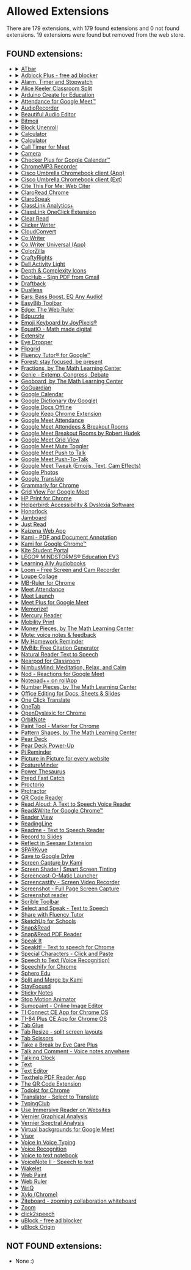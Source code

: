 # Allowed Extensions
There are 179 extensions, with 179 found extensions and 0 not found extensions. 19 extensions were found but removed from the web store.

## FOUND extensions:

- <details>
  <summary><a target="_blank" rel="noopener noreferrer" href="https://chrome.google.com/webstore/detail/atbar/lihjlachbdicbhpalgegcgknkbmjhicl">ATbar</a></summary>

  Accessibility toolbar
  </details>

- <details>
  <summary><a target="_blank" rel="noopener noreferrer" href="https://chrome.google.com/webstore/detail/adblock-plus-free-ad-bloc/cfhdojbkjhnklbpkdaibdccddilifddb">Adblock Plus - free ad blocker</a></summary>

  Block YouTube™ ads, pop-ups & fight malware!
  </details>

- <details>
  <summary><a target="_blank" rel="noopener noreferrer" href="https://chrome.google.com/webstore/detail/alarm-timer-and-stopwatch/jgpddkifkljmnfahlaofmjdeempjbpke">Alarm, Timer and Stopwatch</a></summary>

  A powerful alarm extension that supports multiple timers and stopwatches with five to ten-minute snooze.
  </details>

- <details>
  <summary><a target="_blank" rel="noopener noreferrer" href="https://chrome.google.com/webstore/detail/alice-keeler-classroom-sp/ifkgpacemihiplnocjocpgmoiefcojik">Alice Keeler Classroom Split</a></summary>

  Have your students install this extension to allow students to have their Google Classroom directions side by side with their work
  </details>

- <details>
  <summary><a target="_blank" rel="noopener noreferrer" href="https://chrome.google.com/webstore/detail/arduino-create-for-educat/elmgohdonjdampbcgefphnlchgocpaij">Arduino Create for Education</a></summary>

  Arduino Create Chrome app.
  </details>

- <details>
  <summary><a target="_blank" rel="noopener noreferrer" href="https://chrome.google.com/webstore/detail/attendance-for-google-mee/fdnipcdebaagjpicpbkildmcefflobhn">Attendance for Google Meet™</a></summary>

  Simple way to take attendance on Google Meet™
  </details>

- <details>
  <summary><a target="_blank" rel="noopener noreferrer" href="https://chrome.google.com/webstore/detail/audiorecorder/enhfkjkjfhhdibpgjmiamdcdgmcjpplk">AudioRecorder</a></summary>

  Record audio, and then save as a wav file. This is an (almost) exact replica of AudioRecorder: http://webaudiodemos.appspot.com/.
  </details>

- <details>
  <summary><a target="_blank" rel="noopener noreferrer" href="https://chrome.google.com/webstore/detail/beautiful-audio-editor/okiblndpcefmebnkjnjfplijnelbcjmm">Beautiful Audio Editor</a></summary>

  The in-browser, multi-track audio editor for Desktop and mobile. Make podcasts, mixes, and more.
  </details>

- <details>
  <summary><a target="_blank" rel="noopener noreferrer" href="https://chrome.google.com/webstore/detail/bitmoji/bfgdeiadkckfbkeigkoncpdieiiefpig">Bitmoji</a></summary>

  Use Bitmoji anywhere on web!
  </details>

- <details>
  <summary><a target="_blank" rel="noopener noreferrer" href="https://chrome.google.com/webstore/detail/block-unenroll/bgopeekkgpfombjklfdiakchdnhjafij">Block Unenroll</a></summary>

  Block Unenrolling from Google Classroom
  </details>

- <details>
  <summary><a target="_blank" rel="noopener noreferrer" href="https://chrome.google.com/webstore/detail/calculator/hcpbdjanfepobbkbnhmalalmfdmikmbe">Calculator</a></summary>

  A simple calculator that remembers your last calculation. You can close it at any time and reopen it without losing your work.
  </details>

- <details>
  <summary><a target="_blank" rel="noopener noreferrer" href="https://chrome.google.com/webstore/detail/calculator/joodangkbfjnajiiifokapkpmhfnpleo">Calculator</a></summary>

  A calculator with 29-functions for basic arithmetic, algebra, trigonometry and discrete math.…
  </details>

- <details>
  <summary><a target="_blank" rel="noopener noreferrer" href="https://chrome.google.com/webstore/detail/call-timer-for-meet/pappcjmimkmjekiaiedkhfogpclanicb">Call Timer for Meet</a></summary>

  This extension add a timer in your Meet calls.
  </details>

- <details>
  <summary><a target="_blank" rel="noopener noreferrer" href="https://chrome.google.com/webstore/detail/camera/hfhhnacclhffhdffklopdkcgdhifgngh">Camera</a></summary>

  Take photos and record videos with your camera.
  </details>

- <details>
  <summary><a target="_blank" rel="noopener noreferrer" href="https://chrome.google.com/webstore/detail/checker-plus-for-google-c/hkhggnncdpfibdhinjiegagmopldibha">Checker Plus for Google Calendar™</a></summary>

  See your next events, get meeting notifications and snooze events without opening the Google Calendar page!
  </details>

- <details>
  <summary><a target="_blank" rel="noopener noreferrer" href="https://chrome.google.com/webstore/detail/chromemp3-recorder/iipifbplbkfglpemmbhmaijjlknkaiih">ChromeMP3 Recorder</a></summary>

  A free voice recording app that dramatically simplifies the task of recording spoken responses in language instruction and testing.
  </details>

- <details>
  <summary><a target="_blank" rel="noopener noreferrer" href="https://chrome.google.com/webstore/detail/cisco-umbrella-chromebook/cpnjigmgeapagmdimmoenaghmhilodfg">Cisco Umbrella Chromebook client (App)</a></summary>

  Cisco Umbrella Chromebook client protects users by blocking malicious requests and helps admins to filter in-appropriate domains.
  </details>

- <details>
  <summary><a target="_blank" rel="noopener noreferrer" href="https://chrome.google.com/webstore/detail/cisco-umbrella-chromebook/jcdhmojfecjfmbdpchihbeilohgnbdci">Cisco Umbrella Chromebook client (Ext)</a></summary>

  Cisco Umbrella Chromebook client protects users by blocking malicious requests and helps admins to filter in-appropriate domains.
  </details>

- <details>
  <summary><a target="_blank" rel="noopener noreferrer" href="https://chrome.google.com/webstore/detail/cite-this-for-me-web-cite/nnnmhgkokpalnmbeighfomegjfkklkle">Cite This For Me: Web Citer</a></summary>

  Automatically create website citations in the APA, MLA, Chicago, or Harvard referencing styles at the click of a button.
  </details>

- <details>
  <summary><a target="_blank" rel="noopener noreferrer" href="https://chrome.google.com/webstore/detail/claroread-chrome/ifgehbglgmidafhhdcopacejknmcmhcd">ClaroRead Chrome</a></summary>

  Speaks aloud text in web pages
  </details>

- <details>
  <summary><a target="_blank" rel="noopener noreferrer" href="https://chrome.google.com/webstore/detail/clarospeak/fblbeibikalffoohjpiojmpmmndpkeii">ClaroSpeak</a></summary>

  A simple text-to-speech reader with editing, proofing, speaking dictionary, color changing and word prediction.
  </details>

- <details>
  <summary><a target="_blank" rel="noopener noreferrer" href="https://chrome.google.com/webstore/detail/classlink-analytics+/ihidolefpgnimlmgfljonacidpkmbhcl">ClassLink Analytics+</a></summary>

  Collects usage data from school-managed devices or accounts for district administrative analytics.
  </details>

- <details>
  <summary><a target="_blank" rel="noopener noreferrer" href="https://chrome.google.com/webstore/detail/classlink-oneclick-extens/jgfbgkjjlonelmpenhpfeeljjlcgnkpe">ClassLink OneClick Extension</a></summary>

  ClassLink OneClick Extension
  </details>

- <details>
  <summary><a target="_blank" rel="noopener noreferrer" href="https://chrome.google.com/webstore/detail/clear-read/kpipjgdapccmpkgipfikeajoopjbcgam">Clear Read</a></summary>

  Immersive reading mode
  </details>

- <details>
  <summary><a target="_blank" rel="noopener noreferrer" href="https://chrome.google.com/webstore/detail/clicker-writer/egafnampmliponcnbihdbmdblmfgfhac">Clicker Writer</a></summary>

  Develop students’ writing skills and build struggling writers’ confidence with Clicker Writer - the writing tool that provides…
  </details>

- <details>
  <summary><a target="_blank" rel="noopener noreferrer" href="https://chrome.google.com/webstore/detail/cloudconvert/hfpmbfgodkfcebpgheiedaddoikmljkk">CloudConvert</a></summary>

  convert anything to anything
  </details>

- <details>
  <summary><a target="_blank" rel="noopener noreferrer" href="https://chrome.google.com/webstore/detail/cowriter/ifajfiofeifbbhbionejdliodenmecna">Co:Writer</a></summary>

  Word prediction that is grammar smart and inventive spelling aware. Speech recognition allows you to speak it, and we'll write it.
  </details>

- <details>
  <summary><a target="_blank" rel="noopener noreferrer" href="https://chrome.google.com/webstore/detail/cowriter-universal-app/lahlmdogjpblkonckkgbljegkiijjbag">Co:Writer Universal (App)</a></summary>

  Word prediction that is grammar smart and inventive spelling aware. Speech recognition allows you to speak it, and we'll write it.
  </details>

- <details>
  <summary><a target="_blank" rel="noopener noreferrer" href="https://chrome.google.com/webstore/detail/colorzilla/bhlhnicpbhignbdhedgjhgdocnmhomnp">ColorZilla</a></summary>

  Advanced Eyedropper, Color Picker, Gradient Generator and other colorful goodies
  </details>

- <details>
  <summary><a target="_blank" rel="noopener noreferrer" href="https://chrome.google.com/webstore/detail/craftyrights/nlbijchkgbnfcjliaplbphhehaalgild">CraftyRights</a></summary>

  Forces all Google Image searches to be for images free of copyright restrictions
  </details>

- <details>
  <summary><a target="_blank" rel="noopener noreferrer" href="https://chrome.google.com/webstore/detail/dell-activity-light/klhphccnhmdlnljpdljjhehlmplnmini">Dell Activity Light</a></summary>

  control the LED light on Dell chromebook
  </details>

- <details>
  <summary><a target="_blank" rel="noopener noreferrer" href="https://chrome.google.com/webstore/detail/depth-complexity-icons/ddceffbchnkibcdnbpfjollegnegcjlj">Depth & Complexity Icons</a></summary>

  Quick launch Depth & Complexity Icons
  </details>

- <details>
  <summary><a target="_blank" rel="noopener noreferrer" href="https://www.crx4chrome.com/extensions/mjgcgnfikekladnkhnimljcalfibijha">DocHub - Sign PDF from Gmail</a></summary>

  Sign and edit PDF documents
  </details>

- <details>
  <summary><a target="_blank" rel="noopener noreferrer" href="https://chrome.google.com/webstore/detail/draftback/nnajoiemfpldioamchanognpjmocgkbg">Draftback</a></summary>

  The archaeology of great writing
  </details>

- <details>
  <summary><a target="_blank" rel="noopener noreferrer" href="https://chrome.google.com/webstore/detail/dualless/bgdpkilkheacbboffppjgceiplijhfpd">Dualless</a></summary>

  Dualless - For those who don't have dual monitor.
  </details>

- <details>
  <summary><a target="_blank" rel="noopener noreferrer" href="https://chrome.google.com/webstore/detail/ears-bass-boost-eq-any-au/nfdfiepdkbnoanddpianalelglmfooik">Ears: Bass Boost, EQ Any Audio!</a></summary>

  EQ any audio you find on the web, live! Crank the bass, dim the highs, up the vocals: all with Ears!
  </details>

- <details>
  <summary><a target="_blank" rel="noopener noreferrer" href="https://chrome.google.com/webstore/detail/easybib-toolbar/hmffdimoneaieldiddcmajhbjijmnggi">EasyBib Toolbar</a></summary>

  Cite web sites with one click using the EasyBib Toolbar and receive advice on the credibility of the web site you're citing.
  </details>

- <details>
  <summary><a target="_blank" rel="noopener noreferrer" href="https://chrome.google.com/webstore/detail/edge-the-web-ruler/njlkegdphefeellhaongiopcfgcinikh">Edge: The Web Ruler</a></summary>

  Edge is an on-screen ruler that supports multiple units, horizontal & vertical orientation, and looks like a native application.
  </details>

- <details>
  <summary><a target="_blank" rel="noopener noreferrer" href="https://chrome.google.com/webstore/detail/edpuzzle/oligonmocnihangdjlloenpndnniikol">Edpuzzle</a></summary>

  Adds an Edpuzzle button next to YouTube™ videos to quickly start editing them in Edpuzzle
  </details>

- <details>
  <summary><a target="_blank" rel="noopener noreferrer" href="https://chrome.google.com/webstore/detail/emoji-keyboard-by-joypixe/ipdjnhgkpapgippgcgkfcbpdpcgifncb">Emoji Keyboard by JoyPixels®</a></summary>

  The world's leading emoji keyboard for Chrome. Now Unicode 13.1 compatible!
  </details>

- <details>
  <summary><a target="_blank" rel="noopener noreferrer" href="https://chrome.google.com/webstore/detail/equatio-math-made-digital/hjngolefdpdnooamgdldlkjgmdcmcjnc">EquatIO - Math made digital</a></summary>

  Easily create mathematical equations, formulas and quizzes. Intuitively type or handwrite, with no tricky math code to learn.
  </details>

- <details>
  <summary><a target="_blank" rel="noopener noreferrer" href="https://chrome.google.com/webstore/detail/extensity/jjmflmamggggndanpgfnpelongoepncg">Extensity</a></summary>

  Quickly enable/disable Google Chrome extensions
  </details>

- <details>
  <summary><a target="_blank" rel="noopener noreferrer" href="https://chrome.google.com/webstore/detail/eye-dropper/hmdcmlfkchdmnmnmheododdhjedfccka">Eye Dropper</a></summary>

  Eye Dropper is open source extension which allows you to pick colors from web pages, color picker and your personal color history.
  </details>

- <details>
  <summary><a target="_blank" rel="noopener noreferrer" href="https://chrome.google.com/webstore/detail/flipgrid/nijejdnikeoaldbcboagjlibadkabiae">Flipgrid</a></summary>

  Easily access Flipgrid from any browser window.
  </details>

- <details>
  <summary><a target="_blank" rel="noopener noreferrer" href="https://chrome.google.com/webstore/detail/fluency-tutor%C2%AE-for-google/ejajakfhhhhkifioabcekjjlhpoiijfa">Fluency Tutor® for Google™</a></summary>

  Fluency Tutor® for Google™ helps busy teachers bring struggling readers up to speed.
  </details>

- <details>
  <summary><a target="_blank" rel="noopener noreferrer" href="https://chrome.google.com/webstore/detail/forest-stay-focused-be-pr/kjacjjdnoddnpbbcjilcajfhhbdhkpgk">Forest: stay focused, be present</a></summary>

  Stay focused in a pleasant way.
  </details>

- <details>
  <summary><a target="_blank" rel="noopener noreferrer" href="https://chrome.google.com/webstore/detail/fractions-by-the-math-lea/ggebicodjlnlcnlnfmbnhihkmoblhmio">Fractions, by The Math Learning Center</a></summary>

  Fractions lets students use a bar or circle to represent fractions.
  </details>

- <details>
  <summary><a target="_blank" rel="noopener noreferrer" href="https://chrome.google.com/webstore/detail/genie-extemp-congress-deb/efadmbnnoammocppapaojgggfdnelmde">Genie - Extemp, Congress, Debate</a></summary>

  Genie puts Evidence At Your Command for Extemp, Congress, and Debate.
  </details>

- <details>
  <summary><a target="_blank" rel="noopener noreferrer" href="https://chrome.google.com/webstore/detail/geoboard-by-the-math-lear/gaakmmdiopnmcenkojohldanladpajak">Geoboard, by The Math Learning Center</a></summary>

  Geoboard is a tool for exploring a variety of mathematical topics introduced in the elementary and middle grades.
  </details>

- <details>
  <summary><a target="_blank" rel="noopener noreferrer" href="https://github.com/getsentry/sentry-javascript/issues/2210#issuecomment-716943611">GoGuardian</a></summary>

  Unlisted HTML content blocker and manager for GoGuardian
  </details>

- <details>
  <summary><a target="_blank" rel="noopener noreferrer" href="https://www.crx4chrome.com/extensions/gmbgaklkmjakoegficnlkhebmhkjfich">Google Calendar</a></summary>

  Quick overview of your Google Calendar with one-click access to locations & documents
  </details>

- <details>
  <summary><a target="_blank" rel="noopener noreferrer" href="https://chrome.google.com/webstore/detail/google-dictionary-by-goog/mgijmajocgfcbeboacabfgobmjgjcoja">Google Dictionary (by Google)</a></summary>

  View definitions easily as you browse the web.
  </details>

- <details>
  <summary><a target="_blank" rel="noopener noreferrer" href="https://chrome.google.com/webstore/detail/google-docs-offline/ghbmnnjooekpmoecnnnilnnbdlolhkhi">Google Docs Offline</a></summary>

  Edit, create, and view your documents, spreadsheets, and presentations — all without internet access.
  </details>

- <details>
  <summary><a target="_blank" rel="noopener noreferrer" href="https://chrome.google.com/webstore/detail/google-keep-chrome-extens/lpcaedmchfhocbbapmcbpinfpgnhiddi">Google Keep Chrome Extension</a></summary>

  Save to Google Keep in a single click!
  </details>

- <details>
  <summary><a target="_blank" rel="noopener noreferrer" href="https://www.crx4chrome.com/extensions/fkdjflnaggakjamjkmimcofefhppfljd">Google Meet Attendance</a></summary>

  A simple(r) way to record who attended a Google Meet session
  </details>

- <details>
  <summary><a target="_blank" rel="noopener noreferrer" href="https://chrome.google.com/webstore/detail/google-meet-attendees-bre/olmgpgbhojeoalaimckcpgkadjkejacl">Google Meet Attendees & Breakout Rooms</a></summary>

  Easily get everyone attending a Google Meet and compare them to a list, create groups and more
  </details>

- <details>
  <summary><a target="_blank" rel="noopener noreferrer" href="https://chrome.google.com/webstore/detail/google-meet-breakout-room/kogfdlbehkaeoafmgaecphlnhohpabig">Google Meet Breakout Rooms by Robert Hudek</a></summary>

  Completely Free and your Data is Private. Google Classroom integration, Slider Control, Nicknames, Help tutorials
  </details>

- <details>
  <summary><a target="_blank" rel="noopener noreferrer" href="https://chrome.google.com/webstore/detail/google-meet-grid-view/kklailfgofogmmdlhgmjgenehkjoioip">Google Meet Grid View</a></summary>

  Adds a toggle to use a grid layout in Google Meets
  </details>

- <details>
  <summary><a target="_blank" rel="noopener noreferrer" href="https://chrome.google.com/webstore/detail/google-meet-mute-toggler/fkdppolbkpdoebdhflolnnkeiaoblfjc">Google Meet Mute Toggler</a></summary>

  For muting and unmuting Google Meet from the extension icon.
  </details>

- <details>
  <summary><a target="_blank" rel="noopener noreferrer" href="https://chrome.google.com/webstore/detail/google-meet-push-to-talk/lmbeadglfeffhemaffjdgfbgmiggafkg">Google Meet Push to Talk</a></summary>

  Enable push to talk functionality in Google Meet
  </details>

- <details>
  <summary><a target="_blank" rel="noopener noreferrer" href="https://chrome.google.com/webstore/detail/google-meet-push-to-talk/pgpidfocdapogajplhjofamgeboonmmj">Google Meet Push-To-Talk</a></summary>

  Hold <space> in Google Meet to talk instead of fumbling around trying to mute and unmute
  </details>

- <details>
  <summary><a target="_blank" rel="noopener noreferrer" href="https://chrome.google.com/webstore/detail/google-meet-tweak-emojis/dakebdbeofhmlnmjlmhjdmmjmfohiicn">Google Meet Tweak (Emojis, Text, Cam Effects)</a></summary>

  Send emojis, Text Overlay, Cam Effects and layout tweaks in Google Meet + record meetings with Zoomcorder
  </details>

- <details>
  <summary><a target="_blank" rel="noopener noreferrer" href="https://www.crx4chrome.com/extensions/hcglmfcclpfgljeaiahehebeoaiicbko">Google Photos</a></summary>

  Store, search, and share a lifetime of photos
  </details>

- <details>
  <summary><a target="_blank" rel="noopener noreferrer" href="https://chrome.google.com/webstore/detail/google-translate/aapbdbdomjkkjkaonfhkkikfgjllcleb">Google Translate</a></summary>

  View translations easily as you browse the web. By the Google Translate team.
  </details>

- <details>
  <summary><a target="_blank" rel="noopener noreferrer" href="https://chrome.google.com/webstore/detail/grammarly-for-chrome/kbfnbcaeplbcioakkpcpgfkobkghlhen">Grammarly for Chrome</a></summary>

  Write your best with Grammarly for Chrome.
  </details>

- <details>
  <summary><a target="_blank" rel="noopener noreferrer" href="https://chrome.google.com/webstore/detail/grid-view-for-google-meet/mbehpgfjageeapmbabpkdlcmdkggabal">Grid View For Google Meet</a></summary>

  Adds a toggle to use a grid layout in Google Meets
  </details>

- <details>
  <summary><a target="_blank" rel="noopener noreferrer" href="https://www.crx4chrome.com/extensions/cjanmonomjogheabiocdamfpknlpdehm">HP Print for Chrome</a></summary>

  Easy printing on your HP printers
  </details>

- <details>
  <summary><a target="_blank" rel="noopener noreferrer" href="https://chrome.google.com/webstore/detail/helperbird-accessibility/ahmapmilbkfamljbpgphfndeemhnajme">Helperbird: Accessibility & Dyslexia Software</a></summary>

  Over 32 accessibility & productivity features built to help with reading and writing on the web, in class, at work, or at home.
  </details>

- <details>
  <summary><a target="_blank" rel="noopener noreferrer" href="https://chrome.google.com/webstore/detail/honorlock/hnbmpkmhjackfpkpcbapafmpepgmmddc">Honorlock</a></summary>

  Honorlock Chrome Extension
  </details>

- <details>
  <summary><a target="_blank" rel="noopener noreferrer" href="https://chrome.google.com/webstore/detail/jamboard/ihacalceahhliihnhclmjjghadnhhnoc">Jamboard</a></summary>

  Create and edit Jams
  </details>

- <details>
  <summary><a target="_blank" rel="noopener noreferrer" href="https://chrome.google.com/webstore/detail/just-read/dgmanlpmmkibanfdgjocnabmcaclkmod">Just Read</a></summary>

  A feature-packed, customizable reader extension.
  </details>

- <details>
  <summary><a target="_blank" rel="noopener noreferrer" href="https://chrome.google.com/webstore/detail/kaizena-web-app/lhiccpgcnopcjjdobhoddnplkebplfaj">Kaizena Web App</a></summary>

  Fast, high quality feedback on student work
  </details>

- <details>
  <summary><a target="_blank" rel="noopener noreferrer" href="https://chrome.google.com/webstore/detail/kami-pdf-and-document-ann/iljojpiodmlhoehoecppliohmplbgeij">Kami - PDF and Document Annotation</a></summary>

  Best PDF and Document Annotation and Markup Tool. Works with Google Drive and Google Classroom
  </details>

- <details>
  <summary><a target="_blank" rel="noopener noreferrer" href="https://chrome.google.com/webstore/detail/kami-for-google-chrome/ecnphlgnajanjnkcmbpancdjoidceilk">Kami for Google Chrome™</a></summary>

  World's #1 digital classroom tool with complete assignment workflow. Annotate and transform any document.
  </details>

- <details>
  <summary><a target="_blank" rel="noopener noreferrer" href="https://chrome.google.com/webstore/detail/kite-student-portal/dfbmcelmchhnfkmpccoabeplnmdljeod">Kite Student Portal</a></summary>

  Does your organization use Kite to administer assessments? Download the Kite Student Portal to set up your Chromebook for testing.…
  </details>

- <details>
  <summary><a target="_blank" rel="noopener noreferrer" href="https://www.crx4chrome.com/extensions/jhnhfnolmcleankdkhfklakpchnccipg">LEGO® MINDSTORMS® Education EV3</a></summary>

  The LEGO® MINDSTORMS® Education EV3 Programming App simplifies student access to, and promotes their engagement with, STEM subjects.
  </details>

- <details>
  <summary><a target="_blank" rel="noopener noreferrer" href="https://chrome.google.com/webstore/detail/learning-ally-audiobooks/gdicnpbaekbefjanokchpfhnaphfnphl">Learning Ally Audiobooks</a></summary>

  Access the largest human-narrated audiobook library, including key features for students with print disabilities
  </details>

- <details>
  <summary><a target="_blank" rel="noopener noreferrer" href="https://chrome.google.com/webstore/detail/loom-%E2%80%93-free-screen-and-ca/liecbddmkiiihnedobmlmillhodjkdmb">Loom – Free Screen and Cam Recorder</a></summary>

  Record your screen and camera with one click. Share that content in an instant with a link.
  </details>

- <details>
  <summary><a target="_blank" rel="noopener noreferrer" href="https://chrome.google.com/webstore/detail/loupe-collage/bhaonknplhhecdgjpphnooeomecgipkc">Loupe Collage</a></summary>

  Shape your photos the way you want in seconds
  </details>

- <details>
  <summary><a target="_blank" rel="noopener noreferrer" href="https://www.crx4chrome.com/extensions/amljbooecondkehcjahklnjokfohkfnk">MB-Ruler for Chrome</a></summary>

  MB-Ruler is an overlay to measure distances and angels on web sites
  </details>

- <details>
  <summary><a target="_blank" rel="noopener noreferrer" href="https://chrome.google.com/webstore/detail/meet-attendance/nenibigflkdikhamlnekfppbganmojlg">Meet Attendance</a></summary>

  Collect attendance in a Google Sheet from a Google Meet.
  </details>

- <details>
  <summary><a target="_blank" rel="noopener noreferrer" href="https://www.crx4chrome.com/extensions/bodmohodbngeodeekalegahdacbinaic">Meet Launch</a></summary>

  An extension that gives you quick access to Google Meet
  </details>

- <details>
  <summary><a target="_blank" rel="noopener noreferrer" href="https://chrome.google.com/webstore/detail/meet-plus-for-google-meet/lbfjgknkjfjmnjdgdhbbmmbkoddgpdoc">Meet Plus for Google Meet</a></summary>

  Breakout rooms,attendance,dark mode,chat,emojis,reward points,quiz,poll,file sharing,stickies,many more features for Google Meet
  </details>

- <details>
  <summary><a target="_blank" rel="noopener noreferrer" href="https://chrome.google.com/webstore/detail/memorize/jfiakckbklmccchjegnnojbalafebakb">Memorize!</a></summary>

  A lightweight extension that helps you to learn / memorize given answers to given questions.
  </details>

- <details>
  <summary><a target="_blank" rel="noopener noreferrer" href="https://chrome.google.com/webstore/detail/mercury-reader/oknpjjbmpnndlpmnhmekjpocelpnlfdi">Mercury Reader</a></summary>

  Mercury Reader - Clear away the clutter from all of your articles. Instantly.
  </details>

- <details>
  <summary><a target="_blank" rel="noopener noreferrer" href="https://chrome.google.com/webstore/detail/mobility-print/alhngdkjgnedakdlnamimgfihgkmenbh">Mobility Print</a></summary>

  Mobility Print
  </details>

- <details>
  <summary><a target="_blank" rel="noopener noreferrer" href="https://chrome.google.com/webstore/detail/money-pieces-by-the-math/bkidjlafelhjjkdhlbmbpneaofghikcg">Money Pieces, by The Math Learning Center</a></summary>

  Visualize and understand money values and relationships
  </details>

- <details>
  <summary><a target="_blank" rel="noopener noreferrer" href="https://chrome.google.com/webstore/detail/mote-voice-notes-feedback/ajphlblkfpppdpkgokiejbjfohfohhmk">Mote: voice notes & feedback</a></summary>

  Mote - fast, friendly voice messaging
  </details>

- <details>
  <summary><a target="_blank" rel="noopener noreferrer" href="https://chrome.google.com/webstore/detail/my-homework-reminder/jkfnehckplkpicbhiajnggoendjcendc">My Homework Reminder</a></summary>

  This extension helps students keep track of assignments and due dates.
  </details>

- <details>
  <summary><a target="_blank" rel="noopener noreferrer" href="https://chrome.google.com/webstore/detail/mybib-free-citation-gener/phidhnmbkbkbkbknhldmpmnacgicphkf">MyBib: Free Citation Generator</a></summary>

  Automatically create APA style, MLA format, and Harvard referencing style citations with our citation generator add-on for Chrome.
  </details>

- <details>
  <summary><a target="_blank" rel="noopener noreferrer" href="https://chrome.google.com/webstore/detail/natural-reader-text-to-sp/kohfgcgbkjodfcfkcackpagifgbcmimk">Natural Reader Text to Speech</a></summary>

  Listen to webpages, PDF, Email, Google Docs, or any other web content.
  </details>

- <details>
  <summary><a target="_blank" rel="noopener noreferrer" href="https://chrome.google.com/webstore/detail/nearpod-for-classroom/gcoekeoenehjmndhkdnoomdjeaclkhbe">Nearpod for Classroom</a></summary>

  Access your Nearpod Library and assign Live and Student-Paced lessons directly to Google Classroom.
  </details>

- <details>
  <summary><a target="_blank" rel="noopener noreferrer" href="https://chrome.google.com/webstore/detail/nimbusmind-meditation-rel/accebjobnljiehcaocahignlanfnfkcc">NimbusMind: Meditation, Relax, and Calm</a></summary>

  Learn how to meditate, mindfulness, stress less. Nature sounds, live wallpapers and more.
  </details>

- <details>
  <summary><a target="_blank" rel="noopener noreferrer" href="https://www.crx4chrome.com/extensions/oikgofeboedgfkaacpfepbfmgdalabej">Nod - Reactions for Google Meet</a></summary>

  Quick emoji reactions for muted team members
  </details>

- <details>
  <summary><a target="_blank" rel="noopener noreferrer" href="https://chrome.google.com/webstore/detail/notepad++-on-rollapp/chnhdkjgpeonhdlilkjhhbahbciplhae">Notepad++ on rollApp</a></summary>

  Powerfull text editor for developers. Powered by rollApp.
  </details>

- <details>
  <summary><a target="_blank" rel="noopener noreferrer" href="https://chrome.google.com/webstore/detail/number-pieces-by-the-math/fhcpnppigjdhghbohcbogmmhmfkobgbm">Number Pieces, by The Math Learning Center</a></summary>

  Visualize and understand number values and relationships
  </details>

- <details>
  <summary><a target="_blank" rel="noopener noreferrer" href="https://chrome.google.com/webstore/detail/office-editing-for-docs-s/gbkeegbaiigmenfmjfclcdgdpimamgkj">Office Editing for Docs, Sheets & Slides</a></summary>

  View and edit Microsoft Word, Excel, and PowerPoint files with Google Docs, Sheets, and Slides
  </details>

- <details>
  <summary><a target="_blank" rel="noopener noreferrer" href="https://www.crx4chrome.com/extensions/anhjddeakbabimdgmonfbnpbainknbfa">One Click Translate</a></summary>

  Translate your selected text with Google Translate in one click. Translation in a simplest way.
  </details>

- <details>
  <summary><a target="_blank" rel="noopener noreferrer" href="https://chrome.google.com/webstore/detail/onetab/chphlpgkkbolifaimnlloiipkdnihall">OneTab</a></summary>

  Save up to 95% memory and reduce tab clutter
  </details>

- <details>
  <summary><a target="_blank" rel="noopener noreferrer" href="https://chrome.google.com/webstore/detail/opendyslexic-for-chrome/cdnapgfjopgaggbmfgbiinmmbdcglnam">OpenDyslexic for Chrome</a></summary>

  Format pages using the OpenDyslexic font and low contrast help
  </details>

- <details>
  <summary><a target="_blank" rel="noopener noreferrer" href="https://chrome.google.com/webstore/detail/orbitnote/feepmdlmhplaojabeoecaobfmibooaid">OrbitNote</a></summary>

  Create, convert, connect: take your digital documents to the next level with OrbitNote.
  </details>

- <details>
  <summary><a target="_blank" rel="noopener noreferrer" href="https://www.crx4chrome.com/extensions/ghjhkcjbojpgiebboplfidlbapdpgihn">Paint Tool - Marker for Chrome</a></summary>

  Draw anything right on websites in real time and taking a screenshot!
  </details>

- <details>
  <summary><a target="_blank" rel="noopener noreferrer" href="https://chrome.google.com/webstore/detail/pattern-shapes-by-the-mat/moheohlmdhjkibapcidpmdponeaefnoi">Pattern Shapes, by The Math Learning Center</a></summary>

  Students use Pattern Shapes to explore geometry and fractions, create their own designs, or fill in outlines.
  </details>

- <details>
  <summary><a target="_blank" rel="noopener noreferrer" href="https://chrome.google.com/webstore/detail/pear-deck/dnloadmamaeibnaadmfdfelflmmnbajd">Pear Deck</a></summary>

  Interactive presentations and formative assessments to engage every student in your room, every day!
  </details>

- <details>
  <summary><a target="_blank" rel="noopener noreferrer" href="https://chrome.google.com/webstore/detail/pear-deck-power-up/paijmjmfnjcbjlimjeminlepannmimbi">Pear Deck Power-Up</a></summary>

  Ensures that videos, animations, and GIFs embedded in your Pear Deck slides play at full resolution—exactly the way they should!
  </details>

- <details>
  <summary><a target="_blank" rel="noopener noreferrer" href="https://chrome.google.com/webstore/detail/pi-reminder/lflhpoaghkcebhmikolpdhdikknpmbod">Pi Reminder</a></summary>

  Task Management and Reminders for organized individuals, friends, family and teams
  </details>

- <details>
  <summary><a target="_blank" rel="noopener noreferrer" href="https://www.crx4chrome.com/extensions/hepbieccgbieoeaigepkojmogpkjfpin">Picture in Picture for every website</a></summary>

  Watch videos using Picture-in-Picture mode(Floating Video Player). Support all kinds of video websites.
  </details>

- <details>
  <summary><a target="_blank" rel="noopener noreferrer" href="https://chrome.google.com/webstore/detail/postureminder/dkmkfopiihabelocpelofchappjjnpkm">PostureMinder</a></summary>

  Reminds you to sit up straight with pop-up notifications at specified time intervals.
  </details>

- <details>
  <summary><a target="_blank" rel="noopener noreferrer" href="https://chrome.google.com/webstore/detail/power-thesaurus/hhnjkanigjoiglnlopahbbjdbfhkndjk">Power Thesaurus</a></summary>

  Use the power of synonyms by button in toolbar, right-click or by word selection on any page.
  </details>

- <details>
  <summary><a target="_blank" rel="noopener noreferrer" href="https://chrome.google.com/webstore/detail/prepd-fast-catch/giahjhmjbiiopleefbmlmjfaafdihidd">Prepd Fast Catch</a></summary>

  Prepd Chrome extension for catching articles
  </details>

- <details>
  <summary><a target="_blank" rel="noopener noreferrer" href="https://chrome.google.com/webstore/detail/proctorio/fpmapakogndmenjcfoajifaaonnkpkei">Proctorio</a></summary>

  Secure Exam Proctor
  </details>

- <details>
  <summary><a target="_blank" rel="noopener noreferrer" href="https://chrome.google.com/webstore/detail/protractor/kpjldaeddnfokhmgdlmpdlecmobaonnj">Protractor</a></summary>

  Easily measure angles in your browser window.
  </details>

- <details>
  <summary><a target="_blank" rel="noopener noreferrer" href="https://chrome.google.com/webstore/detail/qr-code-reader/likadllkkidlligfcdhfnnbkjigdkmci">QR Code Reader</a></summary>

  A chrome extension for reading QR code from webpage.
  </details>

- <details>
  <summary><a target="_blank" rel="noopener noreferrer" href="https://chrome.google.com/webstore/detail/read-aloud-a-text-to-spee/hdhinadidafjejdhmfkjgnolgimiaplp">Read Aloud: A Text to Speech Voice Reader</a></summary>

  Read aloud the current web-page article with one click, using text to speech (TTS). Supports 40+ languages.
  </details>

- <details>
  <summary><a target="_blank" rel="noopener noreferrer" href="https://chrome.google.com/webstore/detail/readwrite-for-google-chro/inoeonmfapjbbkmdafoankkfajkcphgd">Read&Write for Google Chrome™</a></summary>

  Boost reading and writing confidence across all types of content and devices, in class, at work, and at home!
  </details>

- <details>
  <summary><a target="_blank" rel="noopener noreferrer" href="https://chrome.google.com/webstore/detail/reader-view/ecabifbgmdmgdllomnfinbmaellmclnh">Reader View</a></summary>

  Strips away clutter like buttons, background images, and changes the page's text size, contrast and layout for better readability
  </details>

- <details>
  <summary><a target="_blank" rel="noopener noreferrer" href="https://chrome.google.com/webstore/detail/readingline/bedndhimamenfipaocmhcpcickamhfnm">ReadingLine</a></summary>

  Acts as a reading ruler, helping to keep an eye on a line of text with a mouse.
  </details>

- <details>
  <summary><a target="_blank" rel="noopener noreferrer" href="https://chrome.google.com/webstore/detail/readme-text-to-speech-rea/npdkkcjlmhcnnaoobfdjndibfkkhhdfn">Readme - Text to Speech Reader</a></summary>

  Turn text into lifelike speech. Readme can read aloud the content of any web pages, pdfs & ebooks with natural sounding voices.
  </details>

- <details>
  <summary><a target="_blank" rel="noopener noreferrer" href="https://chrome.google.com/webstore/detail/record-to-slides/kopibndpljhghelmnmokfbfkgdhnihip">Record to Slides</a></summary>

  Record videos and automatically load them into the slide you are on.
  </details>

- <details>
  <summary><a target="_blank" rel="noopener noreferrer" href="https://chrome.google.com/webstore/detail/reflect-in-seesaw-extensi/lhgiigkiddoalobhmmcpdhddlccindjj">Reflect in Seesaw Extension</a></summary>

  Give students a quick way to bring work from any website into Seesaw for added layers of creative thinking and reflection.
  </details>

- <details>
  <summary><a target="_blank" rel="noopener noreferrer" href="https://chrome.google.com/webstore/detail/sparkvue/iimbdmgkimpbhimdjnmiffmeefbppijo">SPARKvue</a></summary>

  SPARKvue Chrome App
  </details>

- <details>
  <summary><a target="_blank" rel="noopener noreferrer" href="https://chrome.google.com/webstore/detail/save-to-google-drive/gmbmikajjgmnabiglmofipeabaddhgne">Save to Google Drive</a></summary>

  Save web content or screen capture directly to Google Drive.
  </details>

- <details>
  <summary><a target="_blank" rel="noopener noreferrer" href="https://chrome.google.com/webstore/detail/screen-capture-by-kami/jkahddofhbcgdndobkkhbhggjjmcoiel">Screen Capture by Kami</a></summary>

  Kami desktop extension for video annotations
  </details>

- <details>
  <summary><a target="_blank" rel="noopener noreferrer" href="https://chrome.google.com/webstore/detail/screen-shader-smart-scree/fmlboobidmkelggdainpknloccojpppi">Screen Shader | Smart Screen Tinting</a></summary>

  Shades Chrome to a soothing orange color to decrease eye-strain, eye fatigue and to appease your brain's day/night cycle.
  </details>

- <details>
  <summary><a target="_blank" rel="noopener noreferrer" href="https://chrome.google.com/webstore/detail/screencast-o-matic-launch/eefedolmcildfckjamddopaplfiiankl">Screencast-O-Matic Launcher</a></summary>

  Launch Screencast-O-Matic tools from your Chrome browser!
  </details>

- <details>
  <summary><a target="_blank" rel="noopener noreferrer" href="https://chrome.google.com/webstore/detail/screencastify-screen-vide/mmeijimgabbpbgpdklnllpncmdofkcpn">Screencastify - Screen Video Recorder</a></summary>

  The #1 screen recorder for Chrome. Capture, edit and share videos in seconds.
  </details>

- <details>
  <summary><a target="_blank" rel="noopener noreferrer" href="https://www.crx4chrome.com/extensions/ejkbkgbliokmbblkklofdehalgbplkfg">Screenshot - Full Page Screen Capture</a></summary>

  Full page screenshot, capture visible content of a tab, save screenshots in PDF, PNG or copy to the clipboard.
  </details>

- <details>
  <summary><a target="_blank" rel="noopener noreferrer" href="https://chrome.google.com/webstore/detail/screenshot-reader/enfolipbjmnmleonhhebhalojdpcpdoo">Screenshot reader</a></summary>

  Screenshot reading support for Read&Write for Google Chrome™
  </details>

- <details>
  <summary><a target="_blank" rel="noopener noreferrer" href="https://chrome.google.com/webstore/detail/scrible-toolbar/lijhjhlnfifgoabbihoobnfapogkcjgk">Scrible Toolbar</a></summary>

  Smarter Web reading & research. Annotate, bookmark, save, cite, manage & share online articles. Use with your Scrible.com account.
  </details>

- <details>
  <summary><a target="_blank" rel="noopener noreferrer" href="https://chrome.google.com/webstore/detail/select-and-speak-text-to/gfjopfpjmkcfgjpogepmdjmcnihfpokn">Select and Speak - Text to Speech</a></summary>

  Select and Speak uses iSpeech’s human-quality text-to-speech (TTS) to read any selected text in the browser. It includes many…
  </details>

- <details>
  <summary><a target="_blank" rel="noopener noreferrer" href="https://chrome.google.com/webstore/detail/share-with-fluency-tutor/nhkfdlkhjojdoggilphgbncejkmdobfp">Share with Fluency Tutor</a></summary>

  Shares reading passages using the Fluency Tutor for Google app.
  </details>

- <details>
  <summary><a target="_blank" rel="noopener noreferrer" href="https://chrome.google.com/webstore/detail/sketchup-for-schools/lfhlekccjamfkfmjgnpbdjpecanfbjkl">SketchUp for Schools</a></summary>

  SketchUp in a browser for Primary and Secondary Schools signed up with G Suite for Education.
  </details>

- <details>
  <summary><a target="_blank" rel="noopener noreferrer" href="https://chrome.google.com/webstore/detail/snapread/mloajfnmjckfjbeeofcdaecbelnblden">Snap&Read</a></summary>

  Text reader (TTS) that simplifies vocabulary, translates text, reads inaccessible text (OCR), and captures and cites sources.
  </details>

- <details>
  <summary><a target="_blank" rel="noopener noreferrer" href="https://www.crx4chrome.com/extensions/djebdmfegcgaaiomgonohlbnjoglpjfh">Snap&Read PDF Reader</a></summary>

  Open your PDFs stored in Google Drive with Snap&Read
  </details>

- <details>
  <summary><a target="_blank" rel="noopener noreferrer" href="https://chrome.google.com/webstore/detail/speak-it/amcnjejmdfilapnnfgnhnidhkififadk">Speak It</a></summary>

  Speak It app converts text into speech. Select text > Speak it
  </details>

- <details>
  <summary><a target="_blank" rel="noopener noreferrer" href="https://chrome.google.com/webstore/detail/speakit-text-to-speech-fo/aljmkoflmjkklddjideacgmofobfkhkd">SpeakIt! - Text to speech for Chrome</a></summary>

  Tired of reading? Select text you want to read and listen to it. SpeakIt converts text into speech so you no longer need to read.
  </details>

- <details>
  <summary><a target="_blank" rel="noopener noreferrer" href="https://chrome.google.com/webstore/detail/special-characters-click/fkjbliednplpohojfpgnbpcppgdnhklb">Special Characters - Click and Paste</a></summary>

  Copy special characters to the clipboard
  </details>

- <details>
  <summary><a target="_blank" rel="noopener noreferrer" href="https://chrome.google.com/webstore/detail/speech-to-text-voice-reco/kcgloaobfaiejoiahlhnfaolfcifjjho">Speech to Text (Voice Recognition)</a></summary>

  An easy to use speech synthesis and recognition tool for your browser!
  </details>

- <details>
  <summary><a target="_blank" rel="noopener noreferrer" href="https://chrome.google.com/webstore/detail/speechify-for-chrome/ljflmlehinmoeknoonhibbjpldiijjmm">Speechify for Chrome</a></summary>

  Listen to any website with Speechify for Chrome
  </details>

- <details>
  <summary><a target="_blank" rel="noopener noreferrer" href="https://chrome.google.com/webstore/detail/sphero-edu/hfiocchbmngcelgfdcfbepgoipapddlh">Sphero Edu</a></summary>

  Programming for Sphero Robots
  </details>

- <details>
  <summary><a target="_blank" rel="noopener noreferrer" href="https://chrome.google.com/webstore/detail/split-and-merge-by-kami/ojmblmeiagjmdnhlbphkibelhehnblnb">Split and Merge by Kami</a></summary>

  Split and Merge your PDFs online
  </details>

- <details>
  <summary><a target="_blank" rel="noopener noreferrer" href="https://chrome.google.com/webstore/detail/stayfocusd/laankejkbhbdhmipfmgcngdelahlfoji">StayFocusd</a></summary>

  StayFocusd increases your productivity by limiting the amount of time that you can spend on time-wasting websites.
  </details>

- <details>
  <summary><a target="_blank" rel="noopener noreferrer" href="https://chrome.google.com/webstore/detail/sticky-notes/nbjdhgkkhefpifbifjiflpaajchdkhpg">Sticky Notes</a></summary>

  The first, truly sticky app for notes on your desktop! It is easy to manage and customize. Now also supports speech recognition!
  </details>

- <details>
  <summary><a target="_blank" rel="noopener noreferrer" href="https://chrome.google.com/webstore/detail/stop-motion-animator/bjkfigedpppnggdamgeclieeekhbgjpc">Stop Motion Animator</a></summary>

  Make Stop Motion videos using your webcam
  </details>

- <details>
  <summary><a target="_blank" rel="noopener noreferrer" href="https://www.crx4chrome.com/extensions/mlfedaecajcncfkjfllofcfcjfhiopim">Sumopaint - Online Image Editor</a></summary>

  The most popular photo editor and painting app. Over 30 million users & 500 million saved images.
  </details>

- <details>
  <summary><a target="_blank" rel="noopener noreferrer" href="https://chrome.google.com/webstore/detail/ti-connect-ce-app-for-chr/aokihcpccmdjjkebakdanncddpdnkfla">TI Connect CE App for Chrome OS</a></summary>

  Manage USB connected Texas Instruments TI‑84 Plus CE graphing calculators
  </details>

- <details>
  <summary><a target="_blank" rel="noopener noreferrer" href="https://www.crx4chrome.com/extensions/compdaiogbfdpildfbleipdcglmmlojo">TI-84 Plus CE App for Chrome OS</a></summary>

  Designed to support the 2020/2021 school year.
  </details>

- <details>
  <summary><a target="_blank" rel="noopener noreferrer" href="https://chrome.google.com/webstore/detail/tab-glue/mfedioikeigljhjfpghdejnogniddhna">Tab Glue</a></summary>

  This extension glues windows together.
  </details>

- <details>
  <summary><a target="_blank" rel="noopener noreferrer" href="https://chrome.google.com/webstore/detail/tab-resize-split-screen-l/bkpenclhmiealbebdopglffmfdiilejc">Tab Resize - split screen layouts</a></summary>

  Split Screen made easy. Resize the CURRENT tab and tabs to the RIGHT into layouts on separate windows. w/ Multi Monitor Support.
  </details>

- <details>
  <summary><a target="_blank" rel="noopener noreferrer" href="https://chrome.google.com/webstore/detail/tab-scissors/cdochbecpfdpjobpgnacnbepkgcfhoek">Tab Scissors</a></summary>

  This extension splits a window into two at the selected tab.
  </details>

- <details>
  <summary><a target="_blank" rel="noopener noreferrer" href="https://chrome.google.com/webstore/detail/take-a-break-by-eye-care/nebkccpabcomjaallapnlbcnckhnfknd">Take a Break by Eye Care Plus</a></summary>

  Reminds you to take a break.
  </details>

- <details>
  <summary><a target="_blank" rel="noopener noreferrer" href="https://chrome.google.com/webstore/detail/talk-and-comment-voice-no/djnhkfljnimcpelfndpcjcgngmefaobl">Talk and Comment - Voice notes anywhere</a></summary>

  Make voice notes and comments on any site!
  </details>

- <details>
  <summary><a target="_blank" rel="noopener noreferrer" href="https://chrome.google.com/webstore/detail/talking-clock/babblknbggnkbadcnoeoendifjkbkflj">Talking Clock</a></summary>

  Announce the time periodically, set custom recurring reminders and display time.
  </details>

- <details>
  <summary><a target="_blank" rel="noopener noreferrer" href="https://chrome.google.com/webstore/detail/text/mmfbcljfglbokpmkimbfghdkjmjhdgbg">Text</a></summary>

  A text editor for Chrome OS and Chrome.
  </details>

- <details>
  <summary><a target="_blank" rel="noopener noreferrer" href="https://chrome.google.com/webstore/detail/text-editor/demheclfdlemkkpadenmajhjbdhbjjml">Text Editor</a></summary>

  A free, highly customizable text and code editor extension for your browser.
  </details>

- <details>
  <summary><a target="_blank" rel="noopener noreferrer" href="https://chrome.google.com/webstore/detail/texthelp-pdf-reader-app/ohfjebjepnlldifcbcfmopifaebcjehc">Texthelp PDF Reader App</a></summary>

  Experience PDFs in a whole new way with Texthelp’s new PDF Reader.
  </details>

- <details>
  <summary><a target="_blank" rel="noopener noreferrer" href="https://chrome.google.com/webstore/detail/the-qr-code-extension/oijdcdmnjjgnnhgljmhkjlablaejfeeb">The QR Code Extension</a></summary>

  Allows to generate a QR Code for the current page and scan a QR Code using the webcam.
  </details>

- <details>
  <summary><a target="_blank" rel="noopener noreferrer" href="https://chrome.google.com/webstore/detail/todoist-for-chrome/jldhpllghnbhlbpcmnajkpdmadaolakh">Todoist for Chrome</a></summary>

  Organize work and life with Todoist for Chrome
  </details>

- <details>
  <summary><a target="_blank" rel="noopener noreferrer" href="https://www.crx4chrome.com/extensions/eignaoffibhilfdkmddbpigikiglehcc">Translator - Select to Translate</a></summary>

  Convenient and fast translation of selected text on a web page.
  </details>

- <details>
  <summary><a target="_blank" rel="noopener noreferrer" href="https://chrome.google.com/webstore/detail/typingclub/obdbgibnhfcjmmpfijkpcihjieedpfah">TypingClub</a></summary>

  Master touch typing using this free game / educational program. This online program will assist you with learning and improving…
  </details>

- <details>
  <summary><a target="_blank" rel="noopener noreferrer" href="https://chrome.google.com/webstore/detail/use-immersive-reader-on-w/fmidkjgknpkbmninbmklhcgaalfalbdh">Use Immersive Reader on Websites</a></summary>

  Select text, right-click, and Microsoft's Immersive Reader will help you read it
  </details>

- <details>
  <summary><a target="_blank" rel="noopener noreferrer" href="https://chrome.google.com/webstore/detail/vernier-graphical-analysi/dncgedbnidfkppmdgfgidcepclnokpkb">Vernier Graphical Analysis</a></summary>

  Graphical Analysis™ is a tool for science students to collect, graph, and analyze data from Vernier sensors.
  </details>

- <details>
  <summary><a target="_blank" rel="noopener noreferrer" href="https://chrome.google.com/webstore/detail/vernier-spectral-analysis/neagmanoonoaijlnipjppnjknalpodmi">Vernier Spectral Analysis</a></summary>

  Vernier Spectral Analysis is a tool for science students to collect and analyze data from Vernier spectrophotometers.
  </details>

- <details>
  <summary><a target="_blank" rel="noopener noreferrer" href="https://www.crx4chrome.com/extensions/ghlkgnalbbkgpdlodjlackgjehofahoc">Virtual backgrounds for Google Meet</a></summary>

  Virtual backgrounds for Google Meet
  </details>

- <details>
  <summary><a target="_blank" rel="noopener noreferrer" href="https://chrome.google.com/webstore/detail/visor/lhpbckonakppajdgicbjdfokagjofnob">Visor</a></summary>

  Screen dimmer and reading aid, may help with fluency, eye-strain, concentration and comprehension whilst reading.
  </details>

- <details>
  <summary><a target="_blank" rel="noopener noreferrer" href="https://chrome.google.com/webstore/detail/voice-in-voice-typing/pjnefijmagpdjfhhkpljicbbpicelgko">Voice In Voice Typing</a></summary>

  Use your voice to type across many different websites
  </details>

- <details>
  <summary><a target="_blank" rel="noopener noreferrer" href="https://chrome.google.com/webstore/detail/voice-recognition/ikjmfindklfaonkodbnidahohdfbdhkn">Voice Recognition</a></summary>

  Type with your voice. Dictation turns your Google Chrome into a speech recognition app.
  </details>

- <details>
  <summary><a target="_blank" rel="noopener noreferrer" href="https://chrome.google.com/webstore/detail/voice-to-text-notebook/pjineiicgkijhommbbkldannmfmglbmf">Voice to text notebook</a></summary>

  Online speech recognition and audio transcribing notebook
  </details>

- <details>
  <summary><a target="_blank" rel="noopener noreferrer" href="https://chrome.google.com/webstore/detail/voicenote-ii-speech-to-te/hfknjgplnkgjihghcidajejfmldhibfm">VoiceNote II - Speech to text</a></summary>

  Typing with your voice and speech recognition. Simple and functional notepad.
  </details>

- <details>
  <summary><a target="_blank" rel="noopener noreferrer" href="https://chrome.google.com/webstore/detail/wakelet/iomokcfebnfiflpgcpcijfkfmafgkjgh">Wakelet</a></summary>

  Save, organize and share content from across the web!
  </details>

- <details>
  <summary><a target="_blank" rel="noopener noreferrer" href="https://www.crx4chrome.com/extensions/emeokgokialpjadjaoeiplmnkjoaegng">Web Paint</a></summary>

  Draw shapes, lines, and add text to live web pages and take screenshot.
  </details>

- <details>
  <summary><a target="_blank" rel="noopener noreferrer" href="https://chrome.google.com/webstore/detail/web-ruler/holnmhdkmdnlefbmmcanbcicakfbiopi">Web Ruler</a></summary>

  A ruler to misure pixel of any web element
  </details>

- <details>
  <summary><a target="_blank" rel="noopener noreferrer" href="https://chrome.google.com/webstore/detail/wriq/kfkohpkagbjoncihbogfnjnddimfbgea">WriQ</a></summary>

  Create better writers, reduce teacher workload, and track progress over time.
  </details>

- <details>
  <summary><a target="_blank" rel="noopener noreferrer" href="https://chrome.google.com/webstore/detail/xylo-chrome/eginjflnjcdihpohfjgkafaidecbgepn">Xylo (Chrome)</a></summary>

  A simple, vibrant digital xylophone
  </details>

- <details>
  <summary><a target="_blank" rel="noopener noreferrer" href="https://chrome.google.com/webstore/detail/ziteboard-zooming-collabo/nldaeoadnnnkinljmmcabkgndhamjaji">Ziteboard - zooming collaboration whiteboard</a></summary>

  Zoomable realtime whiteboard for shared teamwork collaboration. Vector design, sketch drawing, shape recognition, tutoring, meeting.
  </details>

- <details>
  <summary><a target="_blank" rel="noopener noreferrer" href="https://chrome.google.com/webstore/detail/zoom/hmbjbjdpkobdjplfobhljndfdfdipjhg">Zoom</a></summary>

  Zoom Cloud Meetings for Chrome
  </details>

- <details>
  <summary><a target="_blank" rel="noopener noreferrer" href="https://chrome.google.com/webstore/detail/click2speech/djfpbemmcokhlllnafdmomgecdlicfhj">click2speech</a></summary>

  Click on a text and click2speech reads it out to you.
  </details>

- <details>
  <summary><a target="_blank" rel="noopener noreferrer" href="https://chrome.google.com/webstore/detail/ublock-free-ad-blocker/epcnnfbjfcgphgdmggkamkmgojdagdnn">uBlock - free ad blocker</a></summary>

  A fast, effective, and free ad blocker.
  </details>

- <details>
  <summary><a target="_blank" rel="noopener noreferrer" href="https://chrome.google.com/webstore/detail/ublock-origin/cjpalhdlnbpafiamejdnhcphjbkeiagm">uBlock Origin</a></summary>

  Finally, an efficient blocker. Easy on CPU and memory.
  </details>

## NOT FOUND extensions:

- None :)
